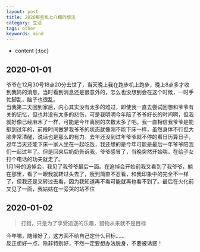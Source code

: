 ```yaml
---
layout: post
title: 2020那些乱七八糟的想法
category: 生活
tags: other
keywords: mind
---
```


* content
{:toc}

## 2020-01-01

爷爷在12月30号18点20分去世了，当天晚上我在跑步机上跑步，晚上8点多才收到我妈的消息，当时看到消息还是很意外的，怎么也没想到会在这个时候，一时手忙脚乱，脑子也很乱。   
当我第二天回到家后，内心其实没有太多的难过，即使我一直去尝试回想和爷爷有关的记忆，但也并没有太多的悲伤，可是我明明今年陪了爷爷好长的时间啊，但我就好像已经麻木了一样，可能是今年离别的次数太多了吧。我一直相信我爷爷是能挺到过年的，前段时间做梦我爷爷的状态就像刚不能下床一样，虽然身体不行但大脑非常清醒，说话也是那么的有力。去年还没到过年爷爷就不停的看日历算日子，过年当天还能下床一家人坐在一起吃饭，我还想的是今年可能是最后一年爷爷陪我们一起过年了。但是回来后奶奶告诉我，爷爷感冒了，当晚突然开始喘，在给子女打个电话的功夫就走了。  
1月1号的追悼会，我见了我爷爷最后一面。在追悼会开始前我又看到了我爷爷，躺在那里，看了一眼我就转过头去了，瘦到简直不忍看，和我印象中的完全不一样了，但我还是又转过去看，因为我知道再不看可能就再也看不到了。最后在火化前又见了一面，我姑姑在一旁哭的站不住


## 2020-01-02


> 打猎，只是为了享受追逐的乐趣，猎物从来就不是目标

今年嘛，随缘好了，这方面不给自己定什么目标……  
反正想好一点，除非特别好，不然一定要想办法脱身，不要被诱惑！  
